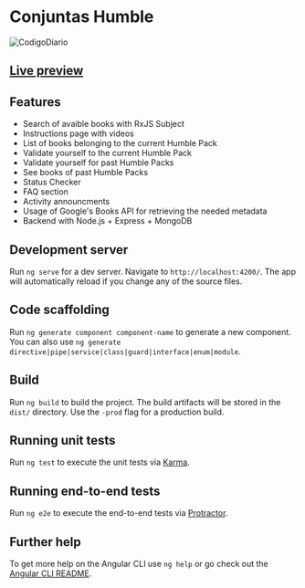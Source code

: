 # Conjuntas Humble

![CodigoDiario](https://i.gyazo.com/d885c6d55bcda7e0a9077779e5f3eca8.png)
## [Live preview](http://codigodiario.me/conjuntas-humble)

## Features
  * Search of avaible books with RxJS Subject
  * Instructions page with videos
  * List of books belonging to the current Humble Pack
  * Validate yourself to the current Humble Pack
  * Validate yourself for past Humble Packs
  * See books of past Humble Packs
  * Status Checker
  * FAQ section
  * Activity announcments
  * Usage of Google's Books API for retrieving the needed metadata
  * Backend with Node.js + Express + MongoDB

## Development server

Run `ng serve` for a dev server. Navigate to `http://localhost:4200/`. The app will automatically reload if you change any of the source files.

## Code scaffolding

Run `ng generate component component-name` to generate a new component. You can also use `ng generate directive|pipe|service|class|guard|interface|enum|module`.

## Build

Run `ng build` to build the project. The build artifacts will be stored in the `dist/` directory. Use the `-prod` flag for a production build.

## Running unit tests

Run `ng test` to execute the unit tests via [Karma](https://karma-runner.github.io).

## Running end-to-end tests

Run `ng e2e` to execute the end-to-end tests via [Protractor](http://www.protractortest.org/).

## Further help

To get more help on the Angular CLI use `ng help` or go check out the [Angular CLI README](https://github.com/angular/angular-cli/blob/master/README.md).
